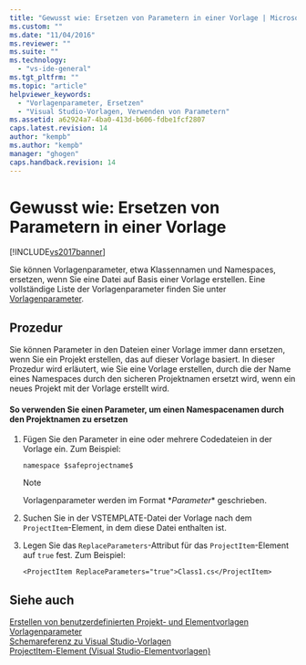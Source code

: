 ```yaml
---
title: "Gewusst wie: Ersetzen von Parametern in einer Vorlage | Microsoft Docs"
ms.custom: ""
ms.date: "11/04/2016"
ms.reviewer: ""
ms.suite: ""
ms.technology: 
  - "vs-ide-general"
ms.tgt_pltfrm: ""
ms.topic: "article"
helpviewer_keywords: 
  - "Vorlagenparameter, Ersetzen"
  - "Visual Studio-Vorlagen, Verwenden von Parametern"
ms.assetid: a62924a7-4ba0-413d-b606-fdbe1fcf2807
caps.latest.revision: 14
author: "kempb"
ms.author: "kempb"
manager: "ghogen"
caps.handback.revision: 14
---
```

# Gewusst wie: Ersetzen von Parametern in einer Vorlage
[!INCLUDE[vs2017banner](../code-quality/includes/vs2017banner.md)]

Sie können Vorlagenparameter, etwa Klassennamen und Namespaces, ersetzen, wenn Sie eine Datei auf Basis einer Vorlage erstellen.  Eine vollständige Liste der Vorlagenparameter finden Sie unter [Vorlagenparameter](../ide/template-parameters.md).  
  
## Prozedur  
 Sie können Parameter in den Dateien einer Vorlage immer dann ersetzen, wenn Sie ein Projekt erstellen, das auf dieser Vorlage basiert.  In dieser Prozedur wird erläutert, wie Sie eine Vorlage erstellen, durch die der Name eines Namespaces durch den sicheren Projektnamen ersetzt wird, wenn ein neues Projekt mit der Vorlage erstellt wird.  
  
#### So verwenden Sie einen Parameter, um einen Namespacenamen durch den Projektnamen zu ersetzen  
  
1.  Fügen Sie den Parameter in eine oder mehrere Codedateien in der Vorlage ein.  Zum Beispiel:  
  
    ```  
    namespace $safeprojectname$  
    ```  
  
    > [!NOTE]
    >  Vorlagenparameter werden im Format $*Parameter*$ geschrieben.  
  
2.  Suchen Sie in der VSTEMPLATE\-Datei der Vorlage nach dem `ProjectItem`\-Element, in dem diese Datei enthalten ist.  
  
3.  Legen Sie das `ReplaceParameters`\-Attribut für das `ProjectItem`\-Element auf `true` fest.  Zum Beispiel:  
  
    ```  
    <ProjectItem ReplaceParameters="true">Class1.cs</ProjectItem>  
    ```  
  
## Siehe auch  
 [Erstellen von benutzerdefinierten Projekt\- und Elementvorlagen](../ide/creating-project-and-item-templates.md)   
 [Vorlagenparameter](../ide/template-parameters.md)   
 [Schemareferenz zu Visual Studio\-Vorlagen](../extensibility/visual-studio-template-schema-reference.md)   
 [ProjectItem\-Element \(Visual Studio\-Elementvorlagen\)](../extensibility/projectitem-element-visual-studio-item-templates.md)